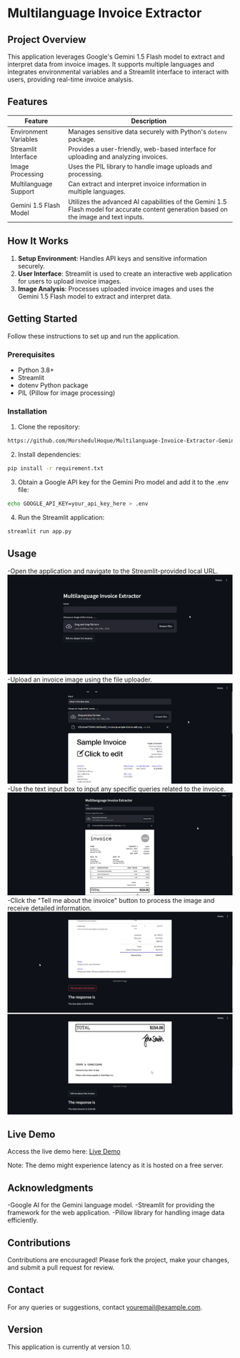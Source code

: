 # Multilanguage Invoice Extractor

## Project Overview
This application leverages Google's Gemini 1.5 Flash model to extract and interpret data from invoice images. It supports multiple languages and integrates environmental variables and a Streamlit interface to interact with users, providing real-time invoice analysis.

## Features

| Feature               | Description                                                               |
|-----------------------|---------------------------------------------------------------------------|
| Environment Variables | Manages sensitive data securely with Python's `dotenv` package.           |
| Streamlit Interface   | Provides a user-friendly, web-based interface for uploading and analyzing invoices. |
| Image Processing      | Uses the PIL library to handle image uploads and processing.               |
| Multilanguage Support | Can extract and interpret invoice information in multiple languages.       |
| Gemini 1.5 Flash Model| Utilizes the advanced AI capabilities of the Gemini 1.5 Flash model for accurate content generation based on the image and text inputs. |

## How It Works
1. **Setup Environment**: Handles API keys and sensitive information securely.
2. **User Interface**: Streamlit is used to create an interactive web application for users to upload invoice images.
3. **Image Analysis**: Processes uploaded invoice images and uses the Gemini 1.5 Flash model to extract and interpret data.

## Getting Started
Follow these instructions to set up and run the application.

### Prerequisites
- Python 3.8+
- Streamlit
- dotenv Python package
- PIL (Pillow for image processing)

### Installation
1. Clone the repository:
```bash
https://github.com/MorshedulHoque/Multilanguage-Invoice-Extractor-Gemini-Flash.git
```
2. Install dependencies:
```bash
pip install -r requirement.txt
```
3. Obtain a Google API key for the Gemini Pro model and add it to the .env file:
```bash
echo GOOGLE_API_KEY=your_api_key_here > .env
```
4. Run the Streamlit application:
```bash
streamlit run app.py
```

## Usage
-Open the application and navigate to the Streamlit-provided local URL.
![benchmark](https://github.com/MorshedulHoque/Multilanguage-Invoice-Extractor-Gemini-Flash/blob/main/images/Screenshot_1.png)
-Upload an invoice image using the file uploader.
![benchmark](https://github.com/MorshedulHoque/Multilanguage-Invoice-Extractor-Gemini-Flash/blob/main/images/Screenshot_2.png)
-Use the text input box to input any specific queries related to the invoice.
![benchmark](https://github.com/MorshedulHoque/Multilanguage-Invoice-Extractor-Gemini-Flash/blob/main/images/Screenshot_4.png)
-Click the "Tell me about the invoice" button to process the image and receive detailed information.
![benchmark](https://github.com/MorshedulHoque/Multilanguage-Invoice-Extractor-Gemini-Flash/blob/main/images/Screenshot_3.png)
![benchmark](https://github.com/MorshedulHoque/Multilanguage-Invoice-Extractor-Gemini-Flash/blob/main/images/Screenshot_5.png)

## Live Demo
Access the live demo here: [Live Demo](https://multilanguage-invoice-extractor-gemini.onrender.com/)

Note: The demo might experience latency as it is hosted on a free server.

## Acknowledgments
-Google AI for the Gemini language model.
-Streamlit for providing the framework for the web application.
-Pillow library for handling image data efficiently.

## Contributions
Contributions are encouraged! Please fork the project, make your changes, and submit a pull request for review.

## Contact
For any queries or suggestions, contact youremail@example.com.

## Version
This application is currently at version 1.0.
